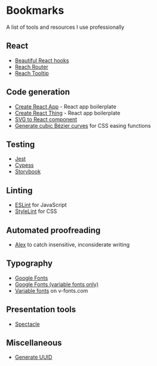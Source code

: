 # Bookmarks

A list of tools and resources I use professionally


## React

- [Beautiful React hooks](https://github.com/beautifulinteractions/beautiful-react-hooks)
- [Reach Router](https://reach.tech/router)
- [Reach Tooltip](https://reacttraining.com/reach-ui/tooltip/)


## Code generation

- [Create React App](https://create-react-app.dev/docs/getting-started/) - React app boilerplate
- [Create React Thing](https://github.com/bence-toth/create-react-thing#readme) - React app boilerplate
- [SVG to React component](https://github.com/twilio-labs/svg-to-react)
- [Generate cubic Bézier curves](https://cubic-bezier.com/) for CSS easing functions


## Testing

- [Jest](https://jestjs.io/)
- [Cypess](https://www.cypress.io/)
- [Storybook](https://storybook.js.org/)


## Linting

- [ESLint](https://eslint.org/) for JavaScript
- [StyleLint](https://stylelint.io/) for CSS


## Automated proofreading

- [Alex](https://github.com/get-alex/alex#readme) to catch insensitive, inconsiderate writing


## Typography

- [Google Fonts](https://fonts.google.com/)
- [Google Fonts (variable fonts only)](https://fonts.google.com/?vfonly)
- [Variable fonts](https://v-fonts.com/) on v-fonts.com


## Presentation tools

- [Spectacle](https://formidable.com/open-source/spectacle/)


## Miscellaneous

- [Generate UUID](https://github.com/uuidjs/uuid)
